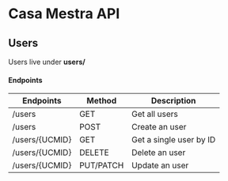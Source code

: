 # Casa Mestra API

## Users

Users live under **users/**

#### Endpoints

Endpoints | Method | Description
----------|-------|-----
/users | GET | Get all users
/users | POST | Create an user
/users/{UCMID} | GET | Get a single user by ID
/users/{UCMID} | DELETE | Delete an user
/users/{UCMID} | PUT/PATCH | Update an user